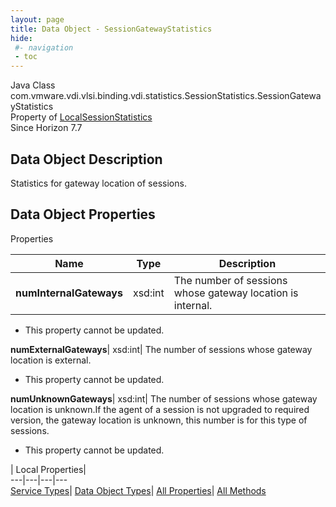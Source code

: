 ```yaml
---
layout: page
title: Data Object - SessionGatewayStatistics
hide:
 #- navigation
 - toc
---
```






Java Class
    com.vmware.vdi.vlsi.binding.vdi.statistics.SessionStatistics.SessionGatewayStatistics  
Property of
     [LocalSessionStatistics](vdi.statistics.SessionStatistics.LocalSessionStatistics.md#field_detail)  
Since 
    Horizon 7.7

## Data Object Description 

Statistics for gateway location of sessions. 

## Data Object Properties

Properties

Name |  Type |  Description   
---|---|---  
**numInternalGateways**|  xsd:int|  The number of sessions whose gateway location is internal.   


 * This property cannot be updated.

  
**numExternalGateways**|  xsd:int|  The number of sessions whose gateway location is external.   


 * This property cannot be updated.

  
**numUnknownGateways**|  xsd:int|  The number of sessions whose gateway location is unknown.If the agent of a session is not upgraded to required version, the gateway location is unknown, this number is for this type of sessions.   


 * This property cannot be updated.

  
  
  
 | Local Properties|   
---|---|---|---  
[Service Types](index-mo_types.md)| [Data Object Types](index-do_types.md)| [All Properties](index-properties.md)| [All Methods](index-methods.md)  
  
  

